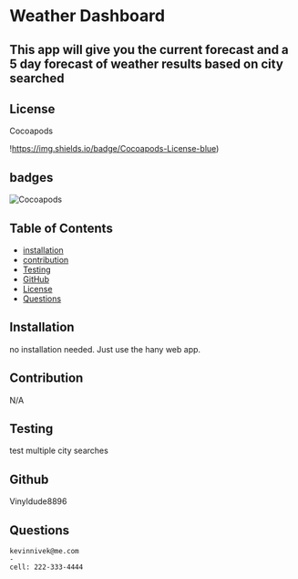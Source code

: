 # Weather Dashboard

## This app will give you the current forecast and a 5 day forecast of weather results based on city searched


  ## License
  Cocoapods
  
!https://img.shields.io/badge/Cocoapods-License-blue)
    

## badges
![Cocoapods](https://img.shields.io/badge/Cocoapods-License-blue)
    


## Table of Contents

- [installation](#installation)
- [contribution](#contribution)
- [Testing](#testing)
- [GitHub](#github)
- [License](#license)
- [Questions](#questions)

## Installation 
  no installation needed. Just use the hany web app. 


## Contribution  
  N/A

## Testing
  test multiple city searches

## Github 
Vinyldude8896

## Questions
    kevinnivek@me.com
    - 
    cell: 222-333-4444
